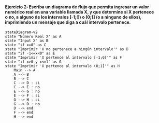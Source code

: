 #### Ejercicio 2: Escriba un diagrama de flujo que permita ingresar un valor numérico real en una variable llamada X, y que determine si X pertenece o no, a alguno de los intervalos [-1;0) o (0;1] (o a ninguno de ellos), imprimiendo un mensaje que diga a cuál intervalo pertenece.

```mermaid
stateDiagram-v2
state "Número Real X" as A
state "Input X" as B
state "if x=0" as C
state "Imprimir 'X no pertenece a ningún intervalo'" as D
state "if -1<=x<0" as E
state "Imprimir 'X pertence al intervalo [-1;0)'" as F
state "if x>0 y x<=1" as G
state "Imprimir 'X pertence al intervalo (0;1]'" as H
    Main --> A
    A --> B
    B --> C
    C --> D : si
    C --> E : no
    E --> G : no
    E --> F : si
    G --> H : si
    G --> D : no
    D --> end
    F --> end
    H --> end
```
